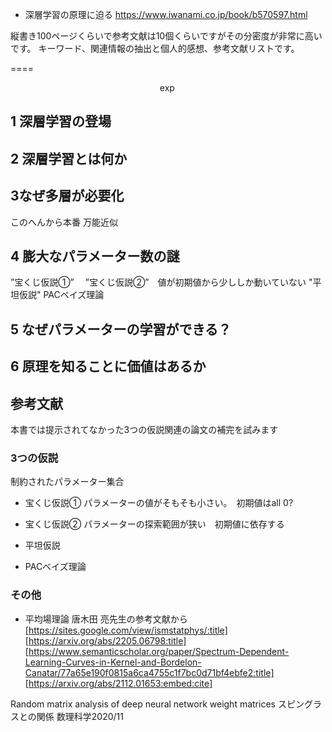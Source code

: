 * 深層学習の原理に迫る
https://www.iwanami.co.jp/book/b570597.html

縦書き100ページくらいで参考文献は10個くらいですがその分密度が非常に高いです。
キーワード、関連情報の抽出と個人的感想、参考文献リストです。

====

$$ \exp$$

##  1 深層学習の登場

##  2 深層学習とは何か

## 3なぜ多層が必要化
このへんから本番
万能近似

## 4 膨大なパラメーター数の謎

”宝くじ仮説①”　
”宝くじ仮説②”　値が初期値から少ししか動いていない
"平坦仮説"
 PACベイズ理論

##  5 なぜパラメーターの学習ができる？

## 6 原理を知ることに価値はあるか

## 参考文献
本書では提示されてなかった3つの仮説関連の論文の補完を試みます
### 3つの仮説
制約されたパラメーター集合
- 宝くじ仮説①
パラメーターの値がそもそも小さい。　初期値はall 0?
- 宝くじ仮説②
パラメーターの探索範囲が狭い　初期値に依存する

- 平坦仮説

 - PACベイズ理論

### その他

- 平均場理論
唐木田 亮先生の参考文献から [https://sites.google.com/view/ismstatphys/:title]
[https://arxiv.org/abs/2205.06798:title]
[https://www.semanticscholar.org/paper/Spectrum-Dependent-Learning-Curves-in-Kernel-and-Bordelon-Canatar/77a65e190f0815a6ca4755c1f7bc0d71bf4ebfe2:title]
[https://arxiv.org/abs/2112.01653:embed:cite]

Random matrix analysis of deep neural network weight matrices
スピングラスとの関係 
数理科学2020/11

